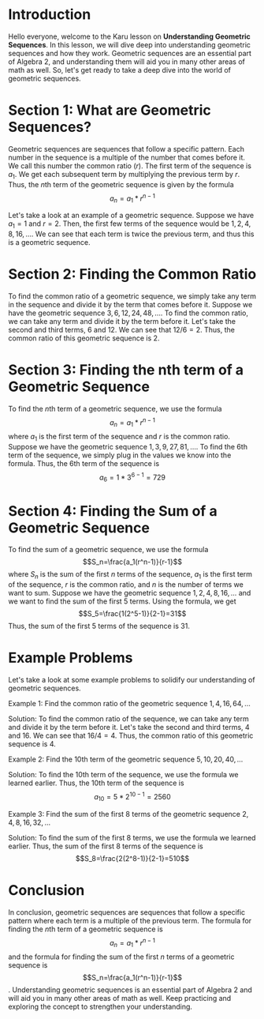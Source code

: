 # Introduction
Hello everyone, welcome to the Karu lesson on **Understanding Geometric Sequences**. In this lesson, we will dive deep into understanding geometric sequences and how they work. Geometric sequences are an essential part of Algebra 2, and understanding them will aid you in many other areas of math as well. So, let's get ready to take a deep dive into the world of geometric sequences.

# Section 1: What are Geometric Sequences?
Geometric sequences are sequences that follow a specific pattern. Each number in the sequence is a multiple of the number that comes before it. We call this number the common ratio ($r$). The first term of the sequence is $a_1$. We get each subsequent term by multiplying the previous term by $r$. Thus, the $n$th term of the geometric sequence is given by the formula $$a_n=a_1*r^{n-1}$$

Let's take a look at an example of a geometric sequence. Suppose we have $a_1=1$ and $r=2$. Then, the first few terms of the sequence would be $1, 2, 4, 8, 16,\dots$. We can see that each term is twice the previous term, and thus this is a geometric sequence.

# Section 2: Finding the Common Ratio
To find the common ratio of a geometric sequence, we simply take any term in the sequence and divide it by the term that comes before it. Suppose we have the geometric sequence $3, 6, 12, 24, 48,\dots$. To find the common ratio, we can take any term and divide it by the term before it. Let's take the second and third terms, $6$ and $12$. We can see that $12/6=2$. Thus, the common ratio of this geometric sequence is $2$.

# Section 3: Finding the nth term of a Geometric Sequence
To find the $n$th term of a geometric sequence, we use the formula $$a_n=a_1*r^{n-1}$$ where $a_1$ is the first term of the sequence and $r$ is the common ratio. Suppose we have the geometric sequence $1, 3, 9, 27, 81, \dots$. To find the 6th term of the sequence, we simply plug in the values we know into the formula. Thus, the 6th term of the sequence is $$a_6=1*3^{6-1}=729$$

# Section 4: Finding the Sum of a Geometric Sequence
To find the sum of a geometric sequence, we use the formula $$S_n=\frac{a_1(r^n-1)}{r-1}$$ where $S_n$ is the sum of the first $n$ terms of the sequence, $a_1$ is the first term of the sequence, $r$ is the common ratio, and $n$ is the number of terms we want to sum. Suppose we have the geometric sequence $1, 2, 4, 8, 16,\dots$ and we want to find the sum of the first 5 terms. Using the formula, we get $$S_5=\frac{1(2^5-1)}{2-1}=31$$ Thus, the sum of the first 5 terms of the sequence is 31.

# Example Problems
Let's take a look at some example problems to solidify our understanding of geometric sequences.

Example 1: Find the common ratio of the geometric sequence $1, 4, 16, 64,\dots$

Solution: To find the common ratio of the sequence, we can take any term and divide it by the term before it. Let's take the second and third terms, $4$ and $16$. We can see that $16/4=4$. Thus, the common ratio of this geometric sequence is $4$.

Example 2: Find the 10th term of the geometric sequence $5, 10, 20, 40,\dots$

Solution: To find the 10th term of the sequence, we use the formula we learned earlier. Thus, the 10th term of the sequence is $$a_{10}=5*2^{10-1}=2560$$

Example 3: Find the sum of the first 8 terms of the geometric sequence $2, 4, 8, 16, 32,\dots$

Solution: To find the sum of the first 8 terms, we use the formula we learned earlier. Thus, the sum of the first 8 terms of the sequence is $$S_8=\frac{2(2^8-1)}{2-1}=510$$

# Conclusion
In conclusion, geometric sequences are sequences that follow a specific pattern where each term is a multiple of the previous term. The formula for finding the $n$th term of a geometric sequence is $$a_n=a_1*r^{n-1}$$ and the formula for finding the sum of the first $n$ terms of a geometric sequence is $$S_n=\frac{a_1(r^n-1)}{r-1}$$. Understanding geometric sequences is an essential part of Algebra 2 and will aid you in many other areas of math as well. Keep practicing and exploring the concept to strengthen your understanding.
